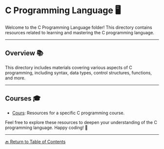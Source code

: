 # C Programming Language 🖥️

Welcome to the C Programming Language folder! This directory contains resources related to learning and mastering the C programming language.

---

## Overview 📚

This directory includes materials covering various aspects of C programming, including syntax, data types, control structures, functions, and more.

---

## Courses 🎓

- [Cours](./Cours/README.md): Resources for a specific C programming course.

Feel free to explore these resources to deepen your understanding of the C programming language. Happy coding! 🚀

---

[🔙 Return to Table of Contents](https://kernel-rb.github.io/CSLearningToolkit/)